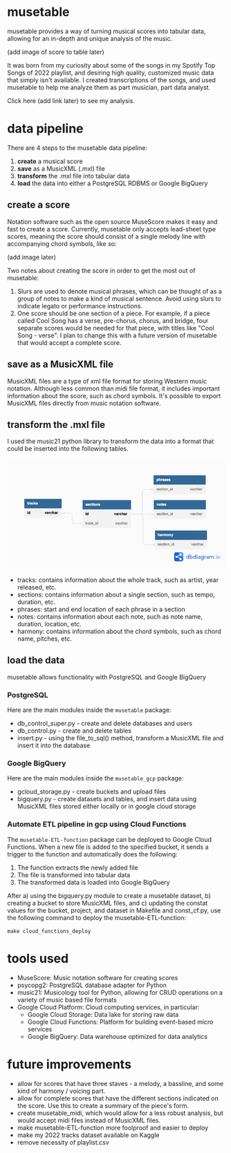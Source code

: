# musetable

musetable provides a way of turning musical scores into tabular data, allowing for an in-depth and unique analysis of the music.

(add image of score to table later)

It was born from my curiosity about some of the songs in my Spotify Top Songs of 2022 playlist, and desiring high quality, customized music data that simply isn't available.  I created transcriptions of the songs, and used musetable to help me analyze them as part musician, part data analyst.

Click here (add link later) to see my analysis.

# data pipeline

There are 4 steps to the musetable data pipeline:
  1. **create** a musical score
  2. **save** as a MusicXML (.mxl) file
  3. **transform** the .mxl file into tabular data
  4. **load** the data into either a PostgreSQL RDBMS or Google BigQuery

## create a score
Notation software such as the open source MuseScore makes it easy and fast to create a score.  Currently, musetable only accepts lead-sheet type scores, meaning the score should consist of a single melody line with accompanying chord symbols, like so:

(add image later)

Two notes about creating the score in order to get the most out of musetable:
  1. Slurs are used to denote musical phrases, which can be thought of as a group of notes to make a kind of musical sentence.  Avoid using slurs to indicate legato or performance instructions.
  2. One score should be one section of a piece.  For example, if a piece called Cool Song has a verse, pre-chorus, chorus, and bridge, four separate scores would be needed for that piece, with titles like "Cool Song - verse".  I plan to change this with a future version of musetable that would accept a complete score.

## save as a MusicXML file
MusicXML files are a type of xml file format for storing Western music notation.  Although less common than midi file format, it includes important information about the score, such as chord symbols.  It's possible to export MusicXML files directly from music notation software.

## transform the .mxl file
I used the music21 python library to transform the data into a format that could be inserted into the following tables.

![data_model](img/musetable_data_model.png)

- tracks: contains information about the whole track, such as artist, year released, etc.
- sections: contains information about a single section, such as tempo, duration, etc.
- phrases: start and end location of each phrase in a section
- notes: contains information about each note, such as note name, duration, location, etc.
- harmony: contains information about the chord symbols, such as chord name, pitches, etc.

## load the data
musetable allows functionality with PostgreSQL and Google BigQuery

### PostgreSQL
Here are the main modules inside the `musetable` package:
- db_control_super.py - create and delete databases and users
- db_control.py - create and delete tables
- insert.py - using the file_to_sql() method, transform a MusicXML file and insert it into the database

### Google BigQuery
Here are the main modules inside the `musetable_gcp` package:
- gcloud_storage.py - create buckets and upload files
- bigquery.py - create datasets and tables, and insert data using MusicXML files stored either locally or in google cloud storage

### Automate ETL pipeline in gcp using Cloud Functions
The `musetable-ETL-function` package can be deployed to Google Cloud Functions.  When a new file is added to the specified bucket, it sends a trigger to the function and automatically does the following:
1. The function extracts the newly added file
2. The file is transformed into tabular data
3. The transformed data is loaded into Google BigQuery

After a) using the bigquery.py module to create a musetable dataset, b) creating a bucket to store MusicXML files, and c) updating the constat values for the bucket, project, and dataset in Makefile and const_cf.py, use the following command to deploy the musetable-ETL-function:
```
make cloud_functions_deploy
```

# tools used
- MuseScore: Music notation software for creating scores
- psycopg2: PostgreSQL database adapter for Python
- music21: Musicology tool for Python, allowing for CRUD operations on a variety of music based file formats
- Google Cloud Platform: Cloud computing services, in particular:
  - Google Cloud Storage: Data lake for storing raw data
  - Google Cloud Functions: Platform for building event-based micro services
  - Google BigQuery: Data warehouse optimized for data analytics

# future improvements
- allow for scores that have three staves - a melody, a bassline, and some kind of harmony / voicing part.
- allow for complete scores that have the different sections indicated on the score.  Use this to create a summary of the piece's form.
- create musetable_midi, which would allow for a less robust analysis, but would accept midi files instead of MusicXML files.
- make musetable-ETL-function more foolproof and easier to deploy
- make my 2022 tracks dataset available on Kaggle
- remove necessity of playlist.csv
